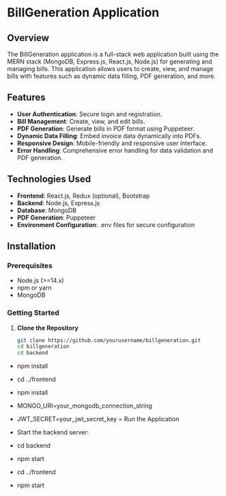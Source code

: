 # BillGeneration Application

## Overview

The BillGeneration application is a full-stack web application built using the MERN stack (MongoDB, Express.js, React.js, Node.js) for generating and managing bills. This application allows users to create, view, and manage bills with features such as dynamic data filling, PDF generation, and more.

## Features

- **User Authentication**: Secure login and registration.
- **Bill Management**: Create, view, and edit bills.
- **PDF Generation**: Generate bills in PDF format using Puppeteer.
- **Dynamic Data Filling**: Embed invoice data dynamically into PDFs.
- **Responsive Design**: Mobile-friendly and responsive user interface.
- **Error Handling**: Comprehensive error handling for data validation and PDF generation.

## Technologies Used

- **Frontend**: React.js, Redux (optional), Bootstrap
- **Backend**: Node.js, Express.js
- **Database**: MongoDB
- **PDF Generation**: Puppeteer
- **Environment Configuration**: .env files for secure configuration

## Installation

### Prerequisites

- Node.js (>=14.x)
- npm or yarn
- MongoDB

### Getting Started

1. **Clone the Repository**

   ```bash
   git clone https://github.com/yourusername/billgeneration.git
   cd billgeneration
   cd backend
- npm install

- cd ../frontend
- npm install


- MONGO_URI=your_mongodb_connection_string
- JWT_SECRET=your_jwt_secret_key
= Run the Application

- Start the backend server:

- cd backend
- npm start

- cd ../frontend
- npm start
